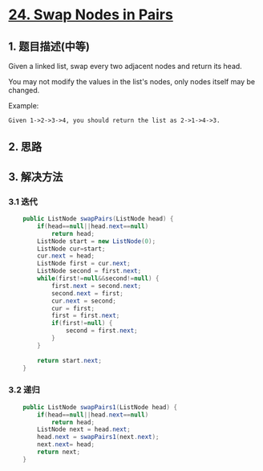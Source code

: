 # [24. Swap Nodes in Pairs](https://leetcode-cn.com/problems/swap-nodes-in-pairs/)

## 1. 题目描述(中等)

Given a linked list, swap every two adjacent nodes and return its head.

You may not modify the values in the list's nodes, only nodes itself may be changed.

Example:
```
Given 1->2->3->4, you should return the list as 2->1->4->3.
```
## 2. 思路

## 3. 解决方法

### 3.1 迭代



```java
    public ListNode swapPairs(ListNode head) {
    	if(head==null||head.next==null)
    		return head;
    	ListNode start = new ListNode(0);
        ListNode cur=start;
        cur.next = head;
        ListNode first = cur.next;
        ListNode second = first.next;
        while(first!=null&&second!=null) {
        	first.next = second.next;
        	second.next = first;
        	cur.next = second;
        	cur = first;
        	first = first.next;
        	if(first!=null) {
        		second = first.next;
        	}
        }
        
        return start.next;
    }
```



### 3.2 递归



```java
    public ListNode swapPairs1(ListNode head) {
    	if(head==null||head.next==null)
    		return head;
    	ListNode next = head.next;
    	head.next = swapPairs1(next.next);
    	next.next= head;
        return next;
    }
```



